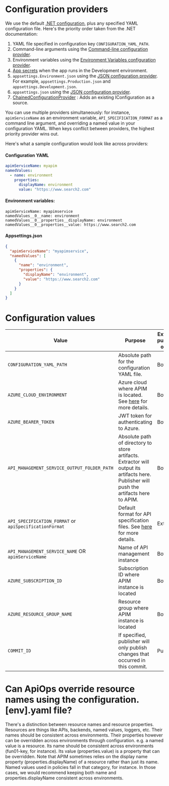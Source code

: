 # Configuration providers
We use the default [.NET configuration](https://learn.microsoft.com/en-us/dotnet/core/extensions/configuration#configure-console-apps), plus any specified YAML configuration file. Here's the priority order taken from the .NET documentation:

1. YAML file specified in configuration key ``CONFIGURATION_YAML_PATH``.
2. Command-line arguments using the [Command-line configuration provider](https://learn.microsoft.com/en-us/dotnet/core/extensions/configuration-providers#command-line-configuration-provider).
3. Environment variables using the [Environment Variables configuration provider](https://learn.microsoft.com/en-us/dotnet/core/extensions/configuration-providers#environment-variable-configuration-provider).
4. [App secrets](https://learn.microsoft.com/en-us/aspnet/core/security/app-secrets) when the app runs in the Development environment.
5. ``appsettings.Environment.json`` using the [JSON configuration provider](https://learn.microsoft.com/en-us/dotnet/core/extensions/configuration-providers#file-configuration-provider). For example, ``appsettings.Production.json`` and ``appsettings.Development.json``.
6. ``appsettings.json`` using the [JSON configuration provider](https://learn.microsoft.com/en-us/dotnet/core/extensions/configuration-providers#file-configuration-provider).
7. [ChainedConfigurationProvider](https://learn.microsoft.com/en-us/dotnet/api/microsoft.extensions.configuration.chainedconfigurationsource) : Adds an existing IConfiguration as a source.

You can use multiple providers simultaneously: for instance, ``apimServiceName`` as an environment variable, ``API_SPECIFICATION_FORMAT`` as a command line argument, and overriding a named value in your configuration YAML. When keys conflict between providers, the highest priority provider wins out.

Here's what a sample configuration would look like across providers:
#### Configuration YAML
```yaml
apimServiceName: myapim
namedValues:
  - name: environment
    properties:
      displayName: environment
      value: "https://www.search2.com"
```

#### Environment variables:
```
apimServiceName: myapimservice
namedValues__0__name: environment
namedValues__0__properties__displayName: environment
namedValues__0__properties__value: https://www.search2.com
```

#### Appsettings.json
```json
{
  "apimServiceName": "myapimservice",
  "namedValues": [
    {
      "name": "environment",
      "properties": {
        "displayName": "environment",
        "value": "https://www.search2.com"
      }
    }
  ]
}
```

# Configuration values

| Value | Purpose | Extractor, publisher, or both | Sample values |
| - | - | - | - |
| ``CONFIGURATION_YAML_PATH`` | Absolute path for the configuration YAML file. | Both | ``C:\Temp\configuration.yaml``<br><br> ``/tmp/configuration/yml`` |
| ``AZURE_CLOUD_ENVIRONMENT`` | Azure cloud where APIM is located. See [here](https://github.com/Azure/apiops/wiki/Connecting-to-different-Azure-clouds) for more details. | Both | ``AzureGlobalCloud``<br><br>``AzureUSGovernment`` |
| ``AZURE_BEARER_TOKEN`` | JWT token for authenticating to Azure. | Both | ``eyJhbGciOiJIUzI1Ni...`` |
| ``API_MANAGEMENT_SERVICE_OUTPUT_FOLDER_PATH`` | Absolute path of directory to store artifacts.<br>Extractor will output its artifacts here.<br>Publisher will push the artifacts here to APIM. | Both | ``/tmp/artifacts`` |
| ``API_SPECIFICATION_FORMAT`` or ``apiSpecificationFormat`` | Default format for API specification files. See [here](https://github.com/Azure/apiops/wiki/APIM-resources#api-specification) for more details. | Extractor | ``Wadl``<br><br>``OpenApiV3Yaml`` |
| ``API_MANAGEMENT_SERVICE_NAME`` OR ``apimServiceName`` | Name of API management instance | Both | ``myapiminstance`` |
| ``AZURE_SUBSCRIPTION_ID`` | Subscription ID where APIM instance is located | Both | ``a85e4e0d-a203-40fd-9a3d-f7cfb3ed2b91`` |
| ``AZURE_RESOURCE_GROUP_NAME`` | Resource group where APIM instance is located | Both | ``apim-rg`` |
| ``COMMIT_ID`` | If specified, publisher will only publish changes that occurred in this commit. | Publisher | ``ca82a6dff817ec66f44342007202690a93763949`` |

# Can ApiOps override resource names using the configuration.[env].yaml file?

There's a distinction between resource names and resource properties. Resources are things like APIs, backends, named values, loggers, etc. Their names should be consistent across environments. Their properties however can be overridden across environments through configuration. e.g. a named value is a resource. Its name should be consistent across environments (fun01-key, for instance). Its value (properties.value) is a property that can be overridden. Note that APIM sometimes relies on the display name property (properties.displayName) of a resource rather than just its name. Named values used in policies fall in that category, for instance. In those cases, we would recommend keeping both name and properties.displayName consistent across environments.
